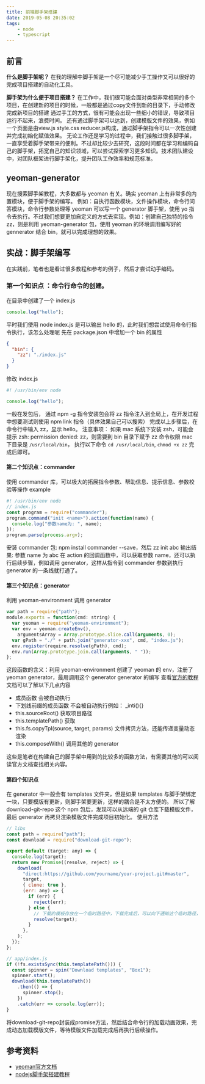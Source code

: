 ```yaml
---
title: 前端脚手架搭建
date: 2019-05-08 20:35:02
tags:
	- node
	- typescript
---
```


## 前言

**什么是脚手架呢？**
在我的理解中脚手架是一个尽可能减少手工操作又可以很好的完成项目搭建的自动化工具。

**脚手架为什么便于项目搭建？**
在工作中，我们很可能会面对类型非常相同的多个项目，在创建新的项目的时候，一般都是通过copy文件到新的目录下，手动修改完成新项目的搭建
通过手工的方式，很有可能会出现一些细小的错误，导致项目运行不起来，浪费时间。
还有通过脚手架可以达到，创建模版文件的效果，例如一个页面是由view.js style.css reducer.js构成，通过脚手架指令可以一次性创建并完成初始化赋值效果。
无论工作还是学习的过程中，我们接触过很多脚手架，一直享受着脚手架带来的便利。不过却比较少去研究，这段时间都在学习和编码自己的脚手架，拓宽自己的知识领域，可以尝试探索学习更多知识。技术团队建设中，对团队框架进行脚手架化，提升团队工作效率和规范标准。


## yeoman-generator

现在搜索脚手架教程，大多数都与 yeoman 有关。确实 yeoman 上有非常多的内置模块，便于脚手架的编写。
例如：自执行函数模块，文件操作模块，命令行问答模块，命令行参数处理等
yeoman 可以写一个 generator 脚手架，使用 yo 指令去执行。不过我们想要更加自定义的方式去实现。例如：创建自己独特的指令 zz，则是利用 yeoman-generator 包，使用 yeoman 的环境调用编写好的 gennerator 结合 bin，就可以完成理想的效果。

## 实战：脚手架编写

在实践前，笔者也是看过很多教程和参考的例子，然后才尝试动手编码。

### 第一个知识点 ：命令行命令的创建。

在目录中创建了一个 index.js

```js
console.log("hello");
```

平时我们使用 node index.js 是可以输出 hello 的，此时我们想尝试使用命令行指令执行，该怎么处理呢
先在 package.json 中增加一个 bin 的属性

```json
{
  "bin": {
    "zz": "./index.js"
  }
}
```

修改 index.js

```js
#! /usr/bin/env node

console.log("hello");
```

一般在发包后， 通过 npm -g 指令安装包会将 zz 指令注入到全局上，在开发过程中想要测试则使用 npm link 指令（具体效果自己可以搜索）
完成以上步骤后，在命令行中输入 zz，显示 hello。
注意事项： 如果 mac 系统下安装 zsh，可能会提示 zsh: permission denied: zz，则需要到 bin 目录下赋予 zz 命令权限
mac 下目录是 `/usr/local/bin`， 执行以下命令 `cd /usr/local/bin`, `chmod +x zz` 完成后即可。

#### 第二个知识点：commander

使用 commander 库，可以极大的拓展指令参数、帮助信息、提示信息、参数校验等操作
example

```js
#! /usr/bin/env node
// index.js
const program = require("commander");
program.command("init <name>").action(function(name) {
  console.log("参数name为: ", name);
});
program.parse(process.argv);
```

安装 commander 包: npm install commander --save，然后 zz init abc
输出结果: 参数 name 为 abc
在 action 的回调函数中，可以获取参数 name，还可以执行后续步骤，例如调用 generator，这样从指令到 commander 参数到执行 generator 的一条线就打通了。

#### 第三个知识点：generator

利用 yeoman-environment 调用 generator

```js
var path = require("path");
module.exports = function(cmd: string) {
  var yeoman = require("yeoman-environment");
  var env = yeoman.createEnv(),
    argumentsArray = Array.prototype.slice.call(arguments, 0);
  var gPath = "./" + path.join("generator-xxx", cmd, "index.js");
  env.register(require.resolve(gPath), cmd);
  env.run(Array.prototype.join.call(arguments, " "));
};
```

这段函数的含义：利用 yeoman-environment 创建了 yeoman 的 env，注册了 yeoman generator，最用调用这个 generator
generator 的编写
查看[官方的教程](https://yeoman.io/authoring/index.html)文档可以了解以下几点内容

- 成员函数 会被自动执行
- 下划线前缀的成员函数 不会被自动执行例如： \_inti(){}
- this.sourceRoot() 获取项目路径
- this.templatePath() 获取
- this.fs.copyTpl(source, target, params) 文件拷贝方法，还能传递变量动态渲染
- this.composeWith() 调用其他的 generator

这些是笔者在构建自己的脚手架中用到的比较多的函数方法，有需要其他的可以阅读官方文档查找相关内容。

#### 第四个知识点

在 generator 中一般会有 templates 文件夹，但是如果 templates 与脚手架绑定一块，只要模版有更新，则脚手架要更新，这样的耦合是不太方便的。
所以了解 download-git-repo 这个 npm 包后，发现可以从远端的 git 仓库下载模版文件，最后 generator 再拷贝渲染模版文件完成项目初始化。
使用方法

```js
// libs
const path = require("path");
const download = require("download-git-repo");

export default (target: any) => {
  console.log(target);
  return new Promise((resolve, reject) => {
    download(
      "direct:https://github.com/yourname/your-project.git#master",
      target,
      { clone: true },
      (err: any) => {
        if (err) {
          reject(err);
        } else {
          // 下载的模板存放在一个临时路径中，下载完成后，可以向下通知这个临时路径，以便后续处理
          resolve(target);
        }
      },
    );
  });
};
```

```js
// app/index.js
if (!fs.existsSync(this.templatePath())) {
  const spinner = spin("Download templates", "Box1");
  spinner.start();
  download(this.templatePath())
    .then(() => {
      spinner.stop();
    })
    .catch(err => console.log(err));
}
```
将download-git-repo封装成promise方法，然后结合命令行的加载动画效果，完成动态加载模版文件，等待模版文件加载完成后再执行后续操作。

## 参考资料
- [yeoman官方文档](https://yeoman.io/authoring/index.html)
- [nodejs脚手架搭建教程](https://juejin.im/post/5a31d210f265da431a43330e#heading-0)